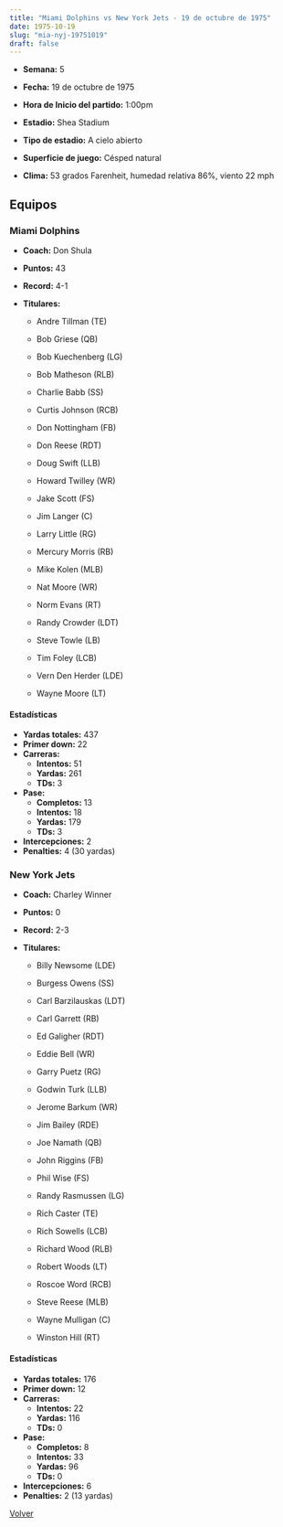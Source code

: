 ```yaml
---
title: "Miami Dolphins vs New York Jets - 19 de octubre de 1975"
date: 1975-10-19
slug: "mia-nyj-19751019"
draft: false
---
```


* **Semana:** 5
* **Fecha:** 19 de octubre de 1975

* **Hora de Inicio del partido:** 1:00pm
* **Estadio:** Shea Stadium
* **Tipo de estadio:** A cielo abierto
* **Superficie de juego:** Césped natural
* **Clima:** 53 grados Farenheit, humedad relativa 86%, viento 22 mph

## Equipos


### Miami Dolphins
* **Coach:** Don Shula
* **Puntos:** 43
* **Record:** 4-1
* **Titulares:** 

  * Andre Tillman (TE) 

  * Bob Griese (QB) 

  * Bob Kuechenberg (LG) 

  * Bob Matheson (RLB) 

  * Charlie Babb (SS) 

  * Curtis Johnson (RCB) 

  * Don Nottingham (FB) 

  * Don Reese (RDT) 

  * Doug Swift (LLB) 

  * Howard Twilley (WR) 

  * Jake Scott (FS) 

  * Jim Langer (C) 

  * Larry Little (RG) 

  * Mercury Morris (RB) 

  * Mike Kolen (MLB) 

  * Nat Moore (WR) 

  * Norm Evans (RT) 

  * Randy Crowder (LDT) 

  * Steve Towle (LB) 

  * Tim Foley (LCB) 

  * Vern Den Herder (LDE) 

  * Wayne Moore (LT) 

#### Estadísticas
* **Yardas totales:** 437
* **Primer down:** 22
* **Carreras:**
  * **Intentos:** 51
  * **Yardas:** 261
  * **TDs:** 3
* **Pase:**
  * **Completos:** 13
  * **Intentos:** 18
  * **Yardas:** 179
  * **TDs:** 3
* **Intercepciones:** 2
* **Penalties:** 4 (30 yardas)

### New York Jets
* **Coach:** Charley Winner
* **Puntos:** 0
* **Record:** 2-3
* **Titulares:** 

  * Billy Newsome (LDE) 

  * Burgess Owens (SS) 

  * Carl Barzilauskas (LDT) 

  * Carl Garrett (RB) 

  * Ed Galigher (RDT) 

  * Eddie Bell (WR) 

  * Garry Puetz (RG) 

  * Godwin Turk (LLB) 

  * Jerome Barkum (WR) 

  * Jim Bailey (RDE) 

  * Joe Namath (QB) 

  * John Riggins (FB) 

  * Phil Wise (FS) 

  * Randy Rasmussen (LG) 

  * Rich Caster (TE) 

  * Rich Sowells (LCB) 

  * Richard Wood (RLB) 

  * Robert Woods (LT) 

  * Roscoe Word (RCB) 

  * Steve Reese (MLB) 

  * Wayne Mulligan (C) 

  * Winston Hill (RT) 

#### Estadísticas
* **Yardas totales:** 176
* **Primer down:** 12
* **Carreras:**
  * **Intentos:** 22
  * **Yardas:** 116
  * **TDs:** 0
* **Pase:**
  * **Completos:** 8
  * **Intentos:** 33
  * **Yardas:** 96
  * **TDs:** 0
* **Intercepciones:** 6
* **Penalties:** 2 (13 yardas)


[Volver](/historia/1975)
